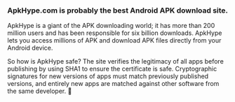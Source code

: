 ### ApkHype.com is probably the best Android APK download site. 

ApkHype is a giant of the APK downloading world; it has more than 200 million users and has been responsible for six billion downloads. ApkHype lets you access millions of APK and download APK files directly from your Android device. 

So how is ApkHype safe? The site verifies the legitimacy of all apps before publishing by using SHA1 to ensure the certificate is safe. Cryptographic signatures for new versions of apps must match previously published versions, and entirely new apps are matched against other software from the same developer. 👋

<!--
**ApkHype/Apkhype** is a ✨ _special_ ✨ repository because its `README.md` (this file) appears on your GitHub profile.

Here are some ideas to get you started:

- 🔭 I’m currently working on ...
- 🌱 I’m currently learning ...
- 👯 I’m looking to collaborate on ...
- 🤔 I’m looking for help with ...
- 💬 Ask me about ...
- 📫 How to reach me: ...
- 😄 Pronouns: ...
- ⚡ Fun fact: ...
-->
